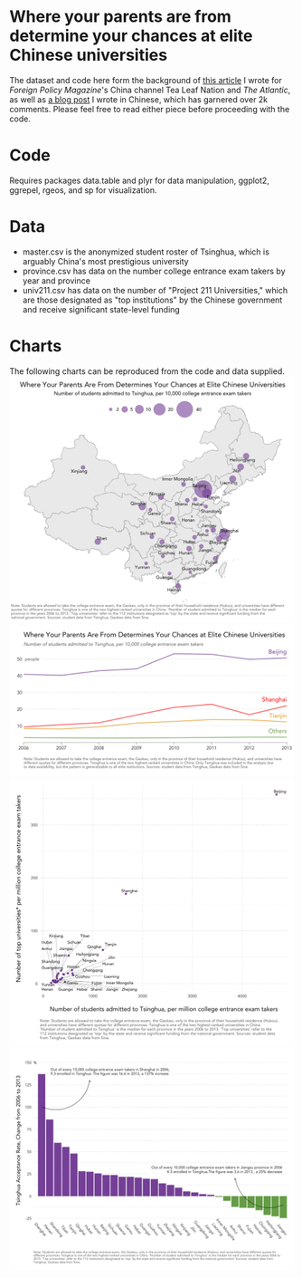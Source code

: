 # Where your parents are from determine your chances at elite Chinese universities
The dataset and code here form the background of [this article](http://www.theatlantic.com/china/archive/2013/06/chinas-unfair-college-admissions-system/276995/) I wrote for _Foreign Policy Magazine_'s China channel Tea Leaf Nation and _The Atlantic_, as well as [a blog post](https://www.zhihu.com/question/21572307/answer/77268293) I wrote in Chinese, which has garnered over 2k comments. Please feel free to read either piece before proceeding with the code.

# Code
Requires packages data.table and plyr for data manipulation, ggplot2, ggrepel, rgeos, and sp for visualization.

# Data
- master.csv is the anonymized student roster of Tsinghua, which is arguably China's most prestigious university
- province.csv has data on the number college entrance exam takers by year and province
- univ211.csv has data on the number of "Project 211 Universities," which are those designated as "top institutions" by the Chinese government and receive significant state-level funding

# Charts
The following charts can be reproduced from the code and data supplied.
![Bubble](charts/bubble_en.png)
![Time trend](charts/timetrend_en.png)
![Scatter](charts/scatter_en_normalscale.png)
![Bar](charts/bar_en.png)